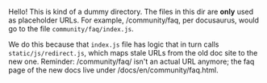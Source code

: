 Hello! This is kind of a dummy directory. The files in this dir are **only** used as placeholder URLs. For example, /community/faq, per docusaurus, would go to the file `community/faq/index.js`.

We do this because that `index.js` file has logic that in turn calls `static/js/redirect.js`, which maps stale URLs from the old doc site to the new one. Reminder: /community/faq/ isn't an actual URL anymore; the faq page of the new docs live under /docs/en/community/faq.html.
